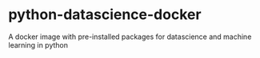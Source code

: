# python-datascience-docker
A docker image with pre-installed packages for datascience and machine learning in python
